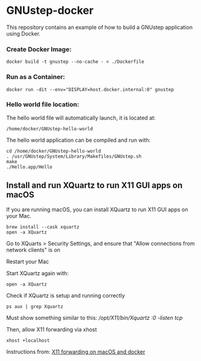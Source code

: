 # GNUstep-docker

This repository contains an example of how to build a GNUstep application using Docker.

### Create Docker Image:

```
docker build -t gnustep --no-cache - < ./Dockerfile
```

### Run as a Container:

```
docker run -dit --env="DISPLAY=host.docker.internal:0" gnustep
```

### Hello world file location:

The hello world file will automatically launch, it is located at: 

```
/home/docker/GNUstep-hello-world
```

The hello world application can be compiled and run with:

```
cd /home/docker/GNUstep-hello-world
. /usr/GNUstep/System/Library/Makefiles/GNUstep.sh
make
./Hello.app/Hello
```

## Install and run XQuartz to run X11 GUI apps on macOS

If you are running macOS, you can install XQuartz to run X11 GUI apps on your Mac.

```
brew install --cask xquartz
open -a XQuartz
```

Go to XQuarts > Security Settings, and ensure that "Allow connections from network clients" is on

Restart your Mac 

Start XQuartz again with: 

```
open -a XQuartz
```

Check if XQuartz is setup and running correctly

```
ps aux | grep Xquartz
```

Must show something similar to this: */opt/X11/bin/Xquartz :0 -listen tcp*

Then, allow X11 forwarding via xhost

```
xhost +localhost
```

Instructions from: [X11 forwarding on macOS and docker](https://gist.github.com/sorny/969fe55d85c9b0035b0109a31cbcb088)